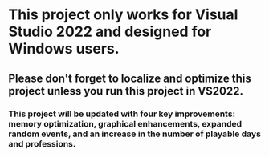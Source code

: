 # This project only works for Visual Studio 2022 and designed for Windows users.
## Please don't forget to localize and optimize this project unless you run this project in VS2022.

### This project will be updated with four key improvements: memory optimization, graphical enhancements, expanded random events, and an increase in the number of playable days and professions.
